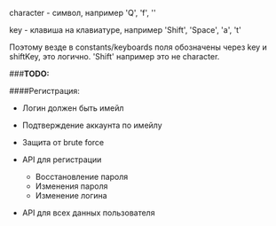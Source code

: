 character - символ, например 'Q', 'f', ''

key - клавиша на клавиатуре, например 'Shift', 'Space', 'a', 't'

Поэтому везде в constants/keyboards поля обозначены через key и shiftKey, это логично. 
'Shift' например это не character.

###**TODO:**

####Регистрация:
* Логин должен быть имейл

* Подтверждение аккаунта по имейлу

* Защита от brute force

* API для регистрации
    * Восстановление пароля
    * Изменения пароля
    * Изменение логина

* API для всех данных пользователя